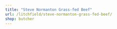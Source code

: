 ```yaml
---
title: "Steve Normanton Grass-fed Beef"
url: /litchfield/steve-normanton-grass-fed-beef/
shop: butcher
---
```

